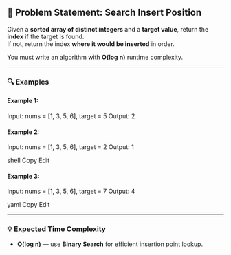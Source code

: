 ## 📌 Problem Statement: Search Insert Position

Given a **sorted array of distinct integers** and a **target value**, return the **index** if the target is found.  
If not, return the index **where it would be inserted** in order.

You must write an algorithm with **O(log n)** runtime complexity.

---

### 🔍 Examples

#### Example 1:
Input: nums = [1, 3, 5, 6], target = 5
Output: 2


#### Example 2:
Input: nums = [1, 3, 5, 6], target = 2
Output: 1

shell
Copy
Edit

#### Example 3:
Input: nums = [1, 3, 5, 6], target = 7
Output: 4

yaml
Copy
Edit

---


### 💡 Expected Time Complexity

- **O(log n)** — use **Binary Search** for efficient insertion point lookup.